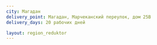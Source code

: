 ```yaml
---
city: Магадан
delivery_point: Магадан, Марчеканский переулок, дом 25В
delivery_days: 20 рабочих дней

layout: region_reduktor
---
```

